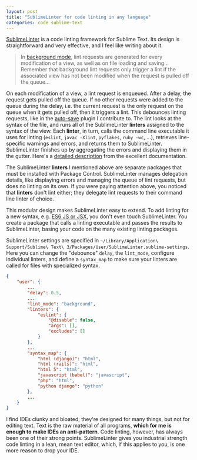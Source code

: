 ```yaml
---
layout: post
title: "SublimeLinter for code linting in any language"
categories: code sublime-text
---
```


[SublimeLinter](https://github.com/SublimeLinter/SublimeLinter3) is a code linting framework for Sublime Text. Its design is straightforward and very effective, and I feel like writing about it.

>In [background mode](https://sublimelinter.readthedocs.org/en/latest/lint_modes.html#background), lint requests are generated for every modification of a view, as well as on file loading and saving... Remember that background lint requests only trigger a lint if the associated view has not been modified when the request is pulled off the queue...

On each modification of a view, a lint request is enqueued. After a delay, the request gets pulled off the queue. If no other requests were added to the queue during the delay, i.e. the current request is the only request on the queue when it gets pulled off, then it triggers a lint. This debounces linting requests, like in the [auto-save](https://github.com/jamesfzhang/auto-save) plugin I contribute to. The lint looks at the syntax of the file, and runs all of the SublimeLinter __linters__ assigned to the syntax of the view. Each __linter__, in turn, calls the command line executable it uses for linting (`eslint`, `javac -Xlint`, `pyflakes`, `ruby -wc`, ...), retrieves line-specific warnings and errors, and returns them to SublimeLinter. SublimeLinter finishes up by aggregating the errors and displaying them in the gutter. Here's a [detailed description](https://sublimelinter.readthedocs.org/en/latest/usage.html#usage-linting) from the excellent documentation.

The SublimeLinter __linters__ I mentioned above are separate packages that must be installed with Package Control. SublimeLinter manages delegation details, like displaying errors and managing the queue of lint requests, but does no linting on its own. If you were paying attention above, you noticed that __linters__ don't lint either; they delegate lint requests to their command line linter of choice.

This modular design makes SublimeLinter easy to extend. To add linting for a new syntax, e.g. [ES6 JS or JSX](./eslint), you don't even touch SublimeLinter. You create a package that calls a linting executable and passes the results to SublimeLinter, basing your code on the many existing linting packages.

SublimeLinter settings are specified in `~/Library/Application\ Support/Sublime\ Text\ 3/Packages/User/SublimeLinter.sublime-settings`. Here you can change the "debounce" `delay`, the `lint_mode`, configure individual linters, and define a `syntax_map` to make sure your linters are called for files with specialized syntax.

~~~json
{
    "user": {
        ...
        "delay": 0.5,
        ...
        "lint_mode": "background",
        "linters": {
            "eslint": {
                "@disable": false,
                "args": [],
                "excludes": []
            }
        },
        ...
        "syntax_map": {
            "html (django)": "html",
            "html (rails)": "html",
            "html 5": "html",
            "javascript (babel)": "javascript",
            "php": "html",
            "python django": "python"
        },
        ...
    }
}
~~~

I find IDEs clunky and bloated; they're designed for many things, but not for editing text. Text is the raw material of all programs, __which for me is enough to make IDEs an anti-pattern__. Code linting, however, has always been one of their strong points. SublimeLinter gives you industrial strength code linting in a lean, mean text editor, which, if this applies to you, is one more reason to drop your IDE.
